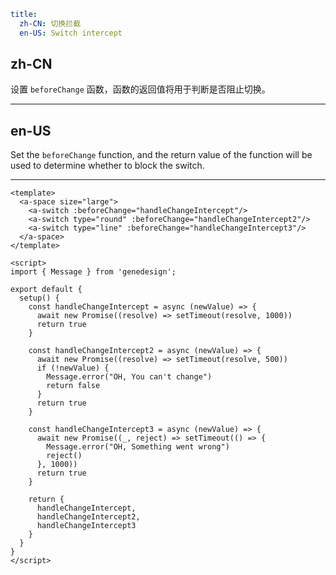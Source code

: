 ```yaml
title:
  zh-CN: 切换拦截
  en-US: Switch intercept
```

## zh-CN

设置 `beforeChange` 函数，函数的返回值将用于判断是否阻止切换。

---

## en-US

Set the `beforeChange` function, and the return value of the function will be used to determine whether to block the switch.

---

```vue
<template>
  <a-space size="large">
    <a-switch :beforeChange="handleChangeIntercept"/>
    <a-switch type="round" :beforeChange="handleChangeIntercept2"/>
    <a-switch type="line" :beforeChange="handleChangeIntercept3"/>
  </a-space>
</template>

<script>
import { Message } from 'genedesign';

export default {
  setup() {
    const handleChangeIntercept = async (newValue) => {
      await new Promise((resolve) => setTimeout(resolve, 1000))
      return true
    }

    const handleChangeIntercept2 = async (newValue) => {
      await new Promise((resolve) => setTimeout(resolve, 500))
      if (!newValue) {
        Message.error("OH, You can't change")
        return false
      }
      return true
    }

    const handleChangeIntercept3 = async (newValue) => {
      await new Promise((_, reject) => setTimeout(() => {
        Message.error("OH, Something went wrong")
        reject()
      }, 1000))
      return true
    }

    return {
      handleChangeIntercept,
      handleChangeIntercept2,
      handleChangeIntercept3
    }
  }
}
</script>
```
